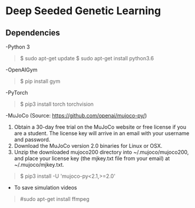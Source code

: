 # Deep Seeded Genetic Learning
## Dependencies
-Python 3
> $ sudo apt-get update
> $ sudo apt-get install python3.6

-OpenAIGym
> $ pip install gym

-PyTorch
> $ pip3 install torch torchvision

-MuJoCo
(Source: https://github.com/openai/mujoco-py/)
1. Obtain a 30-day free trial on the MuJoCo website or free license if you are a student. The license key will arrive in an email with your username and password.
2. Download the MuJoCo version 2.0 binaries for Linux or OSX.
3. Unzip the downloaded mujoco200 directory into ~/.mujoco/mujoco200, and place your license key (the mjkey.txt file from your email) at ~/.mujoco/mjkey.txt.
> $ pip3 install -U 'mujoco-py<2.1,>=2.0'

- To save simulation videos
> #sudo apt-get install ffmpeg
